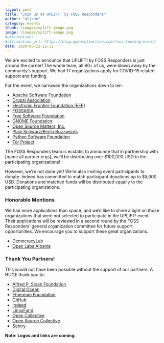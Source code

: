 ```yaml
---
layout: post
title: "Join us at UPLIFT! by FOSS Responders"
author: "alison"
category: events
thumb: /images/uplift-image.png
image: /images/uplift-image.png
#attribution:
#attribution_url: https://blog.opencollective.com/foss-funding-event/
date: 2020-05-22-12-11
---
```


We are excited to announce that UPLIFT! by FOSS Responders is just around the corner! The whole team, all 90+ of us, were blown away by the community’s support. We had 17 organizations apply for COVID-19 related support and funding.

For the event, we narrowed the organizations down to ten:

* [Apache Software Foundation](https://www.apache.org/foundation/contributing.html)
* [Drupal Association](https://www.drupal.org/association/donate)
* [Electronic Frontier Foundation (EFF)](https://supporters.eff.org/donate/join-4)
* [FOSSASIA](https://community.fossasia.org/donation/)
* [Free Software Foundation](https://my.fsf.org/donate/)
* [GNOME Foundation](https://www.gnome.org/support-gnome/donate/)
* [Open Source Matters, Inc.](https://www.joomla.org/sponsor.html)
* [Plain Schwarz/Berlin Buzzwords](https://berlinbuzzwords.de/tickets)
* [Python Software Foundation](https://staging.python.org/psf/donations/)
* [Tor Project](https://donate.torproject.org/)

The FOSS Responders team is ecstatic to announce that in partnership with [name all partner orgs], we’ll be distributing over $100,000 USD to the participating organizations!

However, we’re not done yet! We’re also inviting event participants to donate. Indeed has committed to match participant donations up to $5,000 USD. Donations and matched funds will be distributed equally to the participating organizations.

###  Honorable Mentions

We had more applications than space, and we’d like to shine a light on those organizations that were not selected to participate in the UPLIFT! event. Their applications will be reviewed in a second round by the FOSS Responders’ general organization committee for future support opportunities. We encourage you to support these great organizations.

* [DemocracyLab](https://democracylab.org/index/?section=Home)
* [Open Labs Albania](https://twitter.com/OpenLabsAlbania)

### Thank You Partners!

This would not have been possible without the support of our partners. A HUGE thank you to:

* [Alfred P. Sloan Foundation](https://sloan.org/)
* [Digital Ocean](https://www.digitalocean.com/)
* [Ethereum Foundation](https://ethereum.foundation/)
* [GitHub](https://github.com/)
* [Indeed](https://opensource.indeedeng.io/)
* [LinuxFund](http://www.linuxfund.org/)
* [Open Collective](https://opencollective.com/)
* [Open Source Collective](https://www.oscollective.org/)
* [Sentry](https://sentry.io/welcome/)

**Note: Logos and links are coming.**